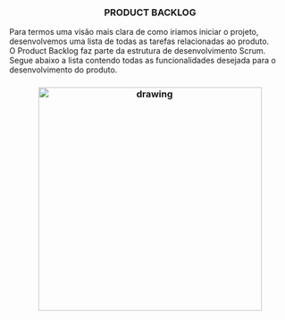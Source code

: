 <h3 align="center"> PRODUCT BACKLOG  </h3>

   
  Para termos uma visão mais clara de como iriamos iniciar o projeto, desenvolvemos uma lista de todas as tarefas relacionadas ao produto.
  <br/>
  O Product Backlog faz parte da estrutura de desenvolvimento Scrum. 
  <br/>
  Segue abaixo a lista contendo todas as funcionalidades desejada para o desenvolvimento do produto. 
  <br/>
 
   <h3 align = "center">  <img src="https://user-images.githubusercontent.com/73767256/115166210-5101c900-a088-11eb-9064-126610d986e2.jpeg "   alt="drawing" width =400 </h3>
